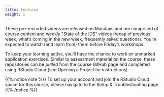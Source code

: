 ```yaml
---
title: Lectures
weight: 1
---
```


These pre-recorded videos are released on Mondays and are comprised of course content and weekly "State of the IDS" videos (recap of previous week, what’s coming in the new week, frequently asked questions). You’re expected to watch (and learn from) them before Friday’s workshops. 

To keep your learning active, you’ll have the chance to work on unmarked application exercises. Similar to assessment material on the course, these repositories can be _pulled_ from the course <a id="ids2021Git">GitHub page</a> and completed using <a id="RStudioCloud">RStudio Cloud</a> (see <a id="OpeningaProject">Opening a Project</a> for instructions).

{{% notice note %}}
To set up your account and join the RStudio Cloud space for this course,  please navigate to the <a id="troubleshoot">Setup & Troubleshooting</a> page.
{{% /notice %}}